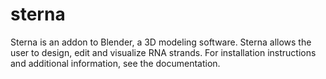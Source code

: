 # sterna
Sterna is an addon to Blender, a 3D modeling software. Sterna allows the user to design, edit and visualize RNA strands. For installation instructions and additional information, see the documentation.
